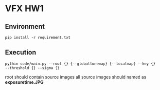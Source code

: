 # VFX HW1
## Environment
```
pip install -r requirement.txt
```
## Execution

```
pythin code/main.py --root {} {--globaltonemap} {--localmap} --key {} --threshold {} --sigma {}
```
root should contain source images
all source images should named as **exposuretime.JPG**
